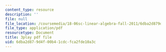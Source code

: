 ```yaml
---
content_type: resource
description: ''
file: null
file_location: /coursemedia/18-06sc-linear-algebra-fall-2011/6dba2d879d4f00b41cdcfca2fde10a3c_TSdXJw83kyA.pdf
file_type: application/pdf
resourcetype: Document
title: 3play pdf file
uid: 6dba2d87-9d4f-00b4-1cdc-fca2fde10a3c
---
```

